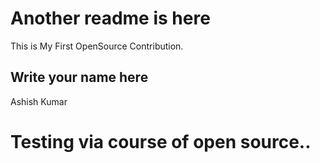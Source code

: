 # Another readme is here

This is My First OpenSource Contribution.

## Write your name here

Ashish Kumar

# Testing via course of open source..